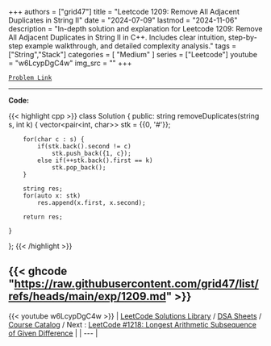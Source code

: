 
+++
authors = ["grid47"]
title = "Leetcode 1209: Remove All Adjacent Duplicates in String II"
date = "2024-07-09"
lastmod = "2024-11-06"
description = "In-depth solution and explanation for Leetcode 1209: Remove All Adjacent Duplicates in String II in C++. Includes clear intuition, step-by-step example walkthrough, and detailed complexity analysis."
tags = ["String","Stack"]
categories = [
    "Medium"
]
series = ["Leetcode"]
youtube = "w6LcypDgC4w"
img_src = ""
+++



[`Problem Link`](https://leetcode.com/problems/remove-all-adjacent-duplicates-in-string-ii/description/)

---
**Code:**

{{< highlight cpp >}}
class Solution {
public:
    string removeDuplicates(string s, int k) {
        vector<pair<int, char>> stk = {{0, '#'}};
        
        for(char c : s) {
            if(stk.back().second != c)
                stk.push_back({1, c});
            else if(++stk.back().first == k)
                stk.pop_back();
        }
        
        string res;
        for(auto x: stk)
            res.append(x.first, x.second);
        
        return res;
        
    }
};
{{< /highlight >}}

{{< ghcode "https://raw.githubusercontent.com/grid47/list/refs/heads/main/exp/1209.md" >}}
---
{{< youtube w6LcypDgC4w >}}
| [LeetCode Solutions Library](https://grid47.xyz/leetcode/) / [DSA Sheets](https://grid47.xyz/sheets/) / [Course Catalog](https://grid47.xyz/courses/) / Next : [LeetCode #1218: Longest Arithmetic Subsequence of Given Difference](https://grid47.xyz/leetcode/solution-1218-longest-arithmetic-subsequence-of-given-difference/) |
| --- |
